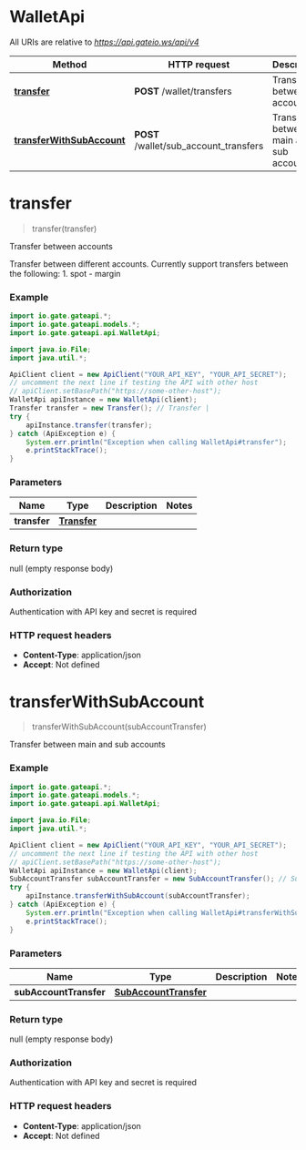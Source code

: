 # WalletApi

All URIs are relative to *https://api.gateio.ws/api/v4*

Method | HTTP request | Description
------------- | ------------- | -------------
[**transfer**](WalletApi.md#transfer) | **POST** /wallet/transfers | Transfer between accounts
[**transferWithSubAccount**](WalletApi.md#transferWithSubAccount) | **POST** /wallet/sub_account_transfers | Transfer between main and sub accounts


<a name="transfer"></a>
# **transfer**
> transfer(transfer)

Transfer between accounts

Transfer between different accounts. Currently support transfers between the following:  1. spot - margin

### Example

```java
import io.gate.gateapi.*;
import io.gate.gateapi.models.*;
import io.gate.gateapi.api.WalletApi;

import java.io.File;
import java.util.*;

ApiClient client = new ApiClient("YOUR_API_KEY", "YOUR_API_SECRET");
// uncomment the next line if testing the API with other host
// apiClient.setBasePath("https://some-other-host");
WalletApi apiInstance = new WalletApi(client);
Transfer transfer = new Transfer(); // Transfer | 
try {
    apiInstance.transfer(transfer);
} catch (ApiException e) {
    System.err.println("Exception when calling WalletApi#transfer");
    e.printStackTrace();
}
```

### Parameters

Name | Type | Description  | Notes
------------- | ------------- | ------------- | -------------
 **transfer** | [**Transfer**](Transfer.md)|  |

### Return type

null (empty response body)

### Authorization

Authentication with API key and secret is required

### HTTP request headers

 - **Content-Type**: application/json
 - **Accept**: Not defined

<a name="transferWithSubAccount"></a>
# **transferWithSubAccount**
> transferWithSubAccount(subAccountTransfer)

Transfer between main and sub accounts

### Example

```java
import io.gate.gateapi.*;
import io.gate.gateapi.models.*;
import io.gate.gateapi.api.WalletApi;

import java.io.File;
import java.util.*;

ApiClient client = new ApiClient("YOUR_API_KEY", "YOUR_API_SECRET");
// uncomment the next line if testing the API with other host
// apiClient.setBasePath("https://some-other-host");
WalletApi apiInstance = new WalletApi(client);
SubAccountTransfer subAccountTransfer = new SubAccountTransfer(); // SubAccountTransfer | 
try {
    apiInstance.transferWithSubAccount(subAccountTransfer);
} catch (ApiException e) {
    System.err.println("Exception when calling WalletApi#transferWithSubAccount");
    e.printStackTrace();
}
```

### Parameters

Name | Type | Description  | Notes
------------- | ------------- | ------------- | -------------
 **subAccountTransfer** | [**SubAccountTransfer**](SubAccountTransfer.md)|  |

### Return type

null (empty response body)

### Authorization

Authentication with API key and secret is required

### HTTP request headers

 - **Content-Type**: application/json
 - **Accept**: Not defined

